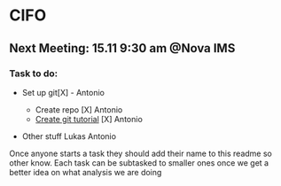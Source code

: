 # CIFO
## Next Meeting: 15.11 9:30 am @Nova IMS
### Task to do:

* Set up git[X] - Antonio
    * Create repo                             [X] Antonio
    * [Create git tutorial](git_tutorial.md)  [X] Antonio

* Other stuff
Lukas
Antonio

Once anyone starts a task they should add their name to this readme so other know.
Each task can be subtasked to smaller ones once we get a better idea on what analysis we are doing
